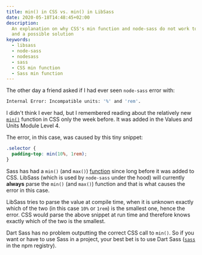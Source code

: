 ```yaml
---
title: min() in CSS vs. min() in LibSass
date: 2020-05-18T14:48:45+02:00
description:
  An explanation on why CSS's min function and node-sass do not work together
  and a possible solution
keywords:
  - libsass
  - node-sass
  - nodesass
  - sass
  - CSS min function
  - Sass min function
---
```


The other day a friend asked if I had ever seen `node-sass` error with:

```bash
Internal Error: Incompatible units: '%' and 'rem'.
```

I didn't think I ever had, but I remembered reading about the relatively new
[`min()`](https://drafts.csswg.org/css-values-4/#calc-notation) function in CSS
only the week before. It was added in the Values and Units Module Level 4.

The error, in this case, was caused by this tiny snippet:

```css
.selector {
  padding-top: min(10%, 1rem);
}
```

Sass has had a `min()` (and `max()`)
[function](https://sass-lang.com/documentation/syntax/special-functions#min-and-max)
since long before it was added to CSS. LibSass (which is used by `node-sass`
under the hood) will currently **always** parse the `min()` (and `max()`)
function and that is what causes the error in this case.

LibSass tries to parse the value at compile time, when it is unknown exactly
which of the two (in this case `10%` or `1rem`) is the smallest one, hence the
error. CSS would parse the above snippet at run time and therefore knows exactly
which of the two is the smallest.

Dart Sass has no problem outputting the correct CSS call to `min()`. So if you
want or have to use Sass in a project, your best bet is to use Dart Sass
([`sass`](https://www.npmjs.com/package/sass) in the npm registry).
